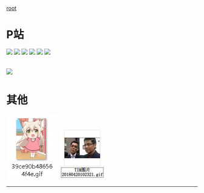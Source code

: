[root](https://github.com/EvernightAurora/Image/tree/master/)

# P站

![](https://raw.githubusercontent.com/EvernightAurora/Image/master/P站/64729991/Les.jpg)
![](https://raw.githubusercontent.com/EvernightAurora/Image/master/P站/65296146/Les.jpg)
![](https://raw.githubusercontent.com/EvernightAurora/Image/master/P站/68198008/Les.jpg)
![](https://raw.githubusercontent.com/EvernightAurora/Image/master/P站/68263033/Les.jpg)
![](https://raw.githubusercontent.com/EvernightAurora/Image/master/P站/68268075/Les.jpg)
![](https://raw.githubusercontent.com/EvernightAurora/Image/master/P站/67185794/Les.jpg)

![](https://raw.githubusercontent.com/EvernightAurora/Image/master/P站/66708300/Les.JPG)
---
# 其他

![](https://raw.githubusercontent.com/EvernightAurora/Image/master/其他/39ce90b486564f4e/Les.jpg)
![](https://raw.githubusercontent.com/EvernightAurora/Image/master/其他/IM-20180420102321/Les.JPG)

---
